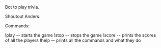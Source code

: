 Bot to play trivia.

Shoutout Anders. 

Commands:

!play  -- starts the game
!stop  -- stops the game
!score -- prints the scores of all the players
!help  -- prints all the commands and what they do

